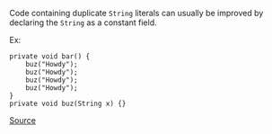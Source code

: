 Code containing duplicate `String` literals can usually be improved by declaring the `String` as a constant field.

Ex:

```
private void bar() {
    buz("Howdy");
    buz("Howdy");
    buz("Howdy");
    buz("Howdy");
}
private void buz(String x) {}
```

[Source](https://pmd.github.io/pmd-5.3.3/pmd-java/rules/java/strings.html#AvoidDuplicateLiterals)
